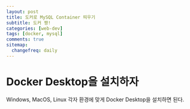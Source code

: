 ```yaml
---
layout: post
title: 도커로 MySQL Container 띄우기
subtitle: 도커 짱!
categories: [web-dev]
tags: [docker, mysql]
comments: true
sitemap:
  changefreq: daily
---
```


# Docker Desktop을 설치하자

Windows, MacOS, Linux 각자 환경에 맞게 Docker Desktop을 설치하면 된다.

